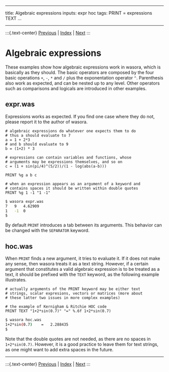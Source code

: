 
---
title: Algebraic expressions
inputs: expr hoc
tags: PRINT = expressions TEXT
...

-------

:::{.text-center}
[Previous](../001-peano) | [Index](../) | [Next](../003-lag)
:::

# Algebraic expressions


These examples show how algebraic expressions work in wasora, which is basically as they should. The basic operators are composed by the four basic operations `+`, `-`, `*` and `/` plus the exponentation operator `^`. Parenthesis also work as expected, and can be nested up to any level. Other operators such as comparisons and logicals are introduced in other examples. 

## expr.was

Expressions works as expected. If you find one case where they do not, please report it to the author of wasora.

```wasora
# algebraic expressions do whatever one expects them to do
# thus a should evaluate to 7
a = 1 + 2*3
# and b should evaluate to 9
b = (1+2) * 3

# expressions can contain variables and functions, whose
# arguments may be expressions themselves, and so on
c = (1 + sin(pi/4)^(5/2))/(1 - log(abs(a-b)))

PRINT %g a b c

# when an expression appears as an argument of a keyword and
# contains spaces it should be written within double quotes
PRINT %g 1 -1 "1 -1"
```

```bash
$ wasora expr.was
7	9	4.62909
1	-1	0
$ 
```

By default `PRINT` introduces a tab between its arguments. This behavior can be changed with the `SEPARATOR` keyword.

## hoc.was

When `PRINT` finds a new argument, it tries to evaluate it. If it does not make any sense, then wasora treats it as a text string. However, if a certain argument that constitutes a valid algebraic expression is to be treated as a text, it should be prefixed with the `TEXT` keyword, as the following example illustrates.

```wasora
# actually arguments of the PRINT keyword may be either text
# strings, scalar expresions, vectors or matrices (more about
# these latter two issues in more complex examples)

# the example of Kernigham & Ritchie HOC code
PRINT TEXT "1+2*sin(0.7)" "=" %.6f 1+2*sin(0.7)
```

```bash
$ wasora hoc.was
1+2*sin(0.7)	=	2.288435
$ 
```

Note that the double quotes are not needed, as there are no spaces in `1+2*sin(0.7)`. However, it is a good practice to leave them for text strings, as one might want to add extra spaces in the future.


-------

:::{.text-center}
[Previous](../001-peano) | [Index](../) | [Next](../003-lag)
:::
